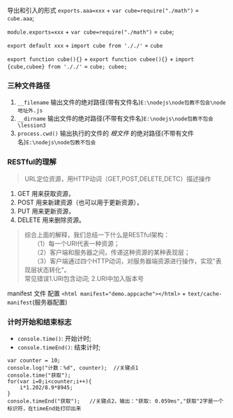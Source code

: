 导出和引入的形式
`exports.aaa=xxx` + `var cube=require("./math")` = `cube.aaa`;

`module.exports=xxx` + `var cube=require("./math")` = `cube`;

`export default xxx` + `import cube from '././'` = `cube`

`export function cube(){}` + `export function cubee(){}` + `import {cube,cubee} from '././'` = `cube; cubee;`


### 三种文件路径  
1. `__filename` 输出文件的绝对路径(带有文件名)`E:\nodejs\node包教不包会\node地址外.js`
2. `__dirname` 输出文件的绝对路径(不带有文件名)`E:\nodejs\node包教不包会\lession3`
3. `process.cwd()` 输出执行的文件的 *根文件* 的绝对路径(不带有文件名)`E:\nodejs\node包教不包会`


### RESTful的理解
> URL定位资源，用HTTP动词（GET,POST,DELETE,DETC）描述操作
1. GET    用来获取资源，
2. POST  用来新建资源（也可以用于更新资源），
3. PUT    用来更新资源，
4. DELETE  用来删除资源。
> 综合上面的解释，我们总结一下什么是RESTful架构：  
　　（1）每一个URI代表一种资源；  
　　（2）客户端和服务器之间，传递这种资源的某种表现层；  
　　（3）客户端通过四个HTTP动词，对服务器端资源进行操作，实现"表现层状态转化"。  
常见错误1.URI包含动词; 2.URI中加入版本号

manifest 文件
配置 `<html manifest="demo.appcache"></html>` + `text/cache-manifest`(服务器配置)


### 计时开始和结束标志
* `console.time()`: 开始计时;
* `console.timeEnd()`: 结束计时;
```
var counter = 10;
console.log("计数：%d", counter);  //关键点1
console.time("获取");
for(var i=0;i<counter;i++){
    i*1.202/8.9*8945;
}
console.timeEnd("获取");   //关键点2，输出："获取: 0.059ms","获取"2字是一个标识符，在timeEnd处打印出来
```